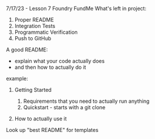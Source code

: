 7/17/23 - Lesson 7 Foundry FundMe
What's left in project:

1. Proper README
2. Integration Tests
3. Programmatic Verification
4. Push to GitHub

A good README:

-   explain what your code actually does
-   and then how to actually do it

example:

1. Getting Started

    1. Requirements that you need to actually run anything
    2. Quickstart - starts with a git clone

2. How to actually use it

Look up "best README" for templates
